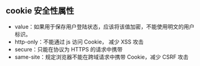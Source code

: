 ## cookie 安全性属性

- value：如果用于保存用户登陆状态，应该将该值加密，不能使用明文的用户标识。
- http-only：不能通过 js 访问 Cookie， 减少 XSS 攻击
- secure：只能在协议为 HTTPS 的请求中携带
- same-site：规定浏览器不能在跨域请求中携带 Cookie，减少 CSRF 攻击
